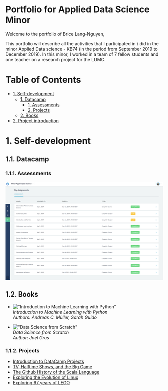 # Portfolio for Applied Data Science Minor

Welcome to the portfolio of Brice Lang-Nguyen,
 
This portfolio will describe all the activities that I participated in / did in the minor Applied Data science - KB74 (in the period from September 2019 to December 2019).
In this minor, I worked in a team of 7 fellow students and one teacher on a research project for the LUMC.

# Table of Contents
- [1. Self-development](#1-self-development)
    - [1. Datacamp](#11-datacamp)
        - [1. Assessments](#111-assessments)
        - [2. Projects](#112-projects)
    - [2. Books](#12-books)
- [2. Project introduction]()
    
# 1. Self-development

## 1.1. Datacamp

### 1.1.1. Assessments

![Datacamp assessments results](./Datacamp/assessments_results.png)

## 1.2. Books

- !["Introduction to Machine Learning with Python"](https://books.google.nl/books/content?id=1-4lDQAAQBAJ&printsec=frontcover&img=1&zoom=1&edge=curl&imgtk=AFLRE73odAX4a5uPv1Ev708Mhi-A6-98uDKlUC6JE9aC5AaP5dCvnvqTJkPF6yIbqzGMpiP7l1Bz_NG4vMQLCPB4jFx2BDbX3ZGIPj4cStYJIijug_r0fsLaEEA4Gp7UG5m-pYMVnnw7)  
    *Introduction to Machine Learning with Python*  
    *Authors: Andreas C. Müller, Sarah Guido*
    
- !["Data Science from Scratch"](https://s.s-bol.com/imgbase0/imagebase3/small/FC/8/8/3/6/9200000042106388.jpg)  
    *Data Science from Scratch*   
    *Author: Joel Grus*

### 1.1.2. Projects
- [Introduction to DataCamp Projects](./Datacamp/Projects/Introduction%20to%20DataCamp%20Projects/notebook.ipynb)
- [TV, Halftime Shows, and the Big Game](./Datacamp/Projects/TV,%20Halftime%20Shows,%20and%20the%20Big%20Game/notebook.ipynb)
- [The Github History of the Scala Language](./Datacamp/Projects/The%20GitHub%20History%20of%20the%20Scala%20Language/notebook.ipynb)
- [Exploring the Evolution of Linux](./Datacamp/Projects/Exploring%20the%20Evolution%20of%20Linux/notebook.ipynb)
- [Exploring 67 years of LEGO](./Datacamp/Projects/Exploring%2067%20years%20of%20LEGO/notebook.ipynb)